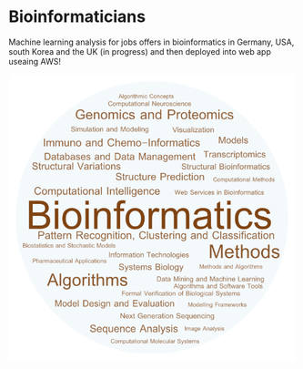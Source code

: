 # Bioinformaticians
Machine learning analysis for jobs offers in bioinformatics in Germany, USA, south Korea and the UK (in progress) and then deployed into web app useaing AWS!
<p align="center">
  <img src="bioinformatics_img.png">
</p>


